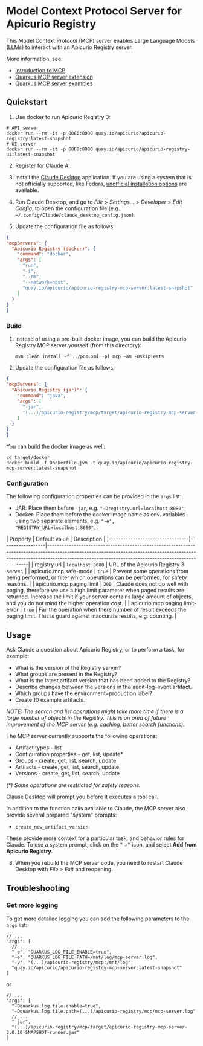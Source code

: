 # Model Context Protocol Server for Apicurio Registry

This Model Context Protocol (MCP) server enables Large Language Models (LLMs) to interact with an Apicurio Registry
server.

More information, see:

- [Introduction to MCP](https://modelcontextprotocol.io/introduction)
- [Quarkus MCP server extension](https://docs.quarkiverse.io/quarkus-mcp-server/dev/index.html)
- [Quarkus MCP server examples](https://github.com/quarkiverse/quarkus-mcp-servers)

## Quickstart

1. Use docker to run Apicurio Registry 3:

  ```shell
  # API server
  docker run --rm -it -p 8080:8080 quay.io/apicurio/apicurio-registry:latest-snapshot
  # UI server
  docker run --rm -it -p 8888:8080 quay.io/apicurio/apicurio-registry-ui:latest-snapshot
  ```

2. Register for [Claude AI](https://claude.ai).

3. Install the [Claude Desktop](https://claude.ai/download) application. If you are using a system that is not
   officially supported, like Fedora, [unofficial installation options](https://github.com/bsneed/claude-desktop-fedora)
   are available.

4. Run Claude Desktop, and go to *File* > *Settings...* > *Developer* > *Edit Config*, to open the configuration file
   (e.g. `~/.config/Claude/claude_desktop_config.json`).

5. Update the configuration file as follows:

  ```json
  {
  "mcpServers": {
    "Apicurio Registry (docker)": {
      "command": "docker",
      "args": [
        "run",
        "-i",
        "--rm",
        "--network=host",
        "quay.io/apicurio/apicurio-registry-mcp-server:latest-snapshot"
      ]
    }
  }
}
  ```

### Build

1. Instead of using a pre-built docker image, you can build the Apicurio Registry MCP server yourself (from this
   directory):

   ```shell
   mvn clean install -f ../pom.xml -pl mcp -am -DskipTests
   ```

2. Update the configuration file as follows:

  ```json
  {
  "mcpServers": {
    "Apicurio Registry (jar)": {
      "command": "java",
      "args": [
        "-jar",
        "(...)/apicurio-registry/mcp/target/apicurio-registry-mcp-server-3.0.10-SNAPSHOT-runner.jar"
      ]
    }
  }
}
  ```

You can build the docker image as well:

```shell
cd target/docker
docker build -f Dockerfile.jvm -t quay.io/apicurio/apicurio-registry-mcp-server:latest-snapshot
```

### Configuration

The following configuration properties can be provided in the `args` list:

- JAR: Place them before `-jar`, e.g. `"-Dregistry.url=localhost:8080",`
- Docker: Place them before the docker image name as env. variables using two separate elements,
  e.g. `"-e", "REGISTRY_URL=localhost:8080",`.

| Property                        | Default value    | Description                                                                                                                                                                                                                      |
                    |---------------------------------|------------------|----------------------------------------------------------------------------------------------------------------------------------------------------------------------------------------------------------------------------------|
| registry.url                    | `localhost:8080` | URL of the Apicurio Registry 3 server.                                                                                                                                                                                           |
| apicurio.mcp.safe-mode          | `true`           | Prevent some operations from being performed, or filter which operations can be performed, for safety reasons.                                                                                                                   |
| apicurio.mcp.paging.limit       | `200`            | Claude does not do well with paging, therefore we use a high limit parameter when paged results are returned. Increase the limit if your server contains large amount of objects, and you do not mind the higher operation cost. |
| apicurio.mcp.paging.limit-error | `true`           | Fail the operation when there number of result exceeds the paging limit. This is guard against inaccurate results, e.g. counting.                                                                                                |

## Usage

Ask Claude a question about Apicurio Registry, or to perform a task, for example:

- What is the version of the Registry server?
- What groups are present in the Registry?
- What is the latest artifact version that has been added to the Registry?
- Describe changes between the versions in the audit-log-event artifact.
- Which groups have the environment=production label?
- Create 10 example artifacts.

*NOTE: The search and list operations might take more time if there is a large number of objects in the Registry. This
is an area of future improvement of the MCP server (e.g. caching, better search functions).*

The MCP server currently supports the following operations:

- Artifact types - list
- Configuration properties - get, list, update*
- Groups - create, get, list, search, update
- Artifacts - create, get, list, search, update
- Versions - create, get, list, search, update

*(\*) Some operations are restricted for safety reasons.*

Clause Desktop will prompt you before it executes a tool call.

In addition to the function calls available to Claude, the MCP server also provide several prepared "system" prompts:

- `create_new_artifact_version`

These provide more context for a particular task, and behavior rules for Claude. To use a system prompt, click on the *
*+** icon, and select **Add from Apicurio Registry**.

8. When you rebuild the MCP server code, you need to restart Claude Desktop with *File* > *Exit* and reopening.

## Troubleshooting

### Get more logging

To get more detailed logging you can add the following parameters to the `args` list:

```
// ...
"args": [
  // ...
  "-e", "QUARKUS_LOG_FILE_ENABLE=true",
  "-e", "QUARKUS_LOG_FILE_PATH=/mnt/log/mcp-server.log",
  "-v", "(...)/apicurio-registry/mcp:/mnt/log",
  "quay.io/apicurio/apicurio-registry-mcp-server:latest-snapshot"
]
```

or

```
// ...
"args": [
  "-Dquarkus.log.file.enable=true",
  "-Dquarkus.log.file.path=(...)/apicurio-registry/mcp/mcp-server.log"
  // ...
  "-jar",
  "(...)/apicurio-registry/mcp/target/apicurio-registry-mcp-server-3.0.10-SNAPSHOT-runner.jar"
]
```
